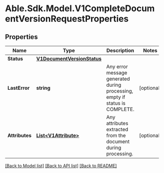 # Able.Sdk.Model.V1CompleteDocumentVersionRequestProperties
## Properties

Name | Type | Description | Notes
------------ | ------------- | ------------- | -------------
**Status** | [**V1DocumentVersionStatus**](V1DocumentVersionStatus.md) |  | 
**LastError** | **string** | Any error message generated during processing, empty if status is COMPLETE. | [optional] 
**Attributes** | [**List&lt;V1Attribute&gt;**](V1Attribute.md) | Any attributes extracted from the document during processing. | [optional] 

[[Back to Model list]](../README.md#documentation-for-models) [[Back to API list]](../README.md#documentation-for-api-endpoints) [[Back to README]](../README.md)

